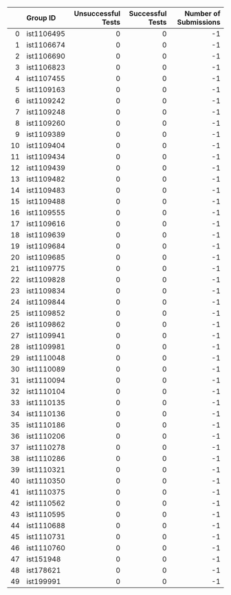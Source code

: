 |    | Group ID   |   Unsuccessful Tests |   Successful Tests |   Number of Submissions |
|---:|:-----------|---------------------:|-------------------:|------------------------:|
|  0 | ist1106495 |                    0 |                  0 |                      -1 |
|  1 | ist1106674 |                    0 |                  0 |                      -1 |
|  2 | ist1106690 |                    0 |                  0 |                      -1 |
|  3 | ist1106823 |                    0 |                  0 |                      -1 |
|  4 | ist1107455 |                    0 |                  0 |                      -1 |
|  5 | ist1109163 |                    0 |                  0 |                      -1 |
|  6 | ist1109242 |                    0 |                  0 |                      -1 |
|  7 | ist1109248 |                    0 |                  0 |                      -1 |
|  8 | ist1109260 |                    0 |                  0 |                      -1 |
|  9 | ist1109389 |                    0 |                  0 |                      -1 |
| 10 | ist1109404 |                    0 |                  0 |                      -1 |
| 11 | ist1109434 |                    0 |                  0 |                      -1 |
| 12 | ist1109439 |                    0 |                  0 |                      -1 |
| 13 | ist1109482 |                    0 |                  0 |                      -1 |
| 14 | ist1109483 |                    0 |                  0 |                      -1 |
| 15 | ist1109488 |                    0 |                  0 |                      -1 |
| 16 | ist1109555 |                    0 |                  0 |                      -1 |
| 17 | ist1109616 |                    0 |                  0 |                      -1 |
| 18 | ist1109639 |                    0 |                  0 |                      -1 |
| 19 | ist1109684 |                    0 |                  0 |                      -1 |
| 20 | ist1109685 |                    0 |                  0 |                      -1 |
| 21 | ist1109775 |                    0 |                  0 |                      -1 |
| 22 | ist1109828 |                    0 |                  0 |                      -1 |
| 23 | ist1109834 |                    0 |                  0 |                      -1 |
| 24 | ist1109844 |                    0 |                  0 |                      -1 |
| 25 | ist1109852 |                    0 |                  0 |                      -1 |
| 26 | ist1109862 |                    0 |                  0 |                      -1 |
| 27 | ist1109941 |                    0 |                  0 |                      -1 |
| 28 | ist1109981 |                    0 |                  0 |                      -1 |
| 29 | ist1110048 |                    0 |                  0 |                      -1 |
| 30 | ist1110089 |                    0 |                  0 |                      -1 |
| 31 | ist1110094 |                    0 |                  0 |                      -1 |
| 32 | ist1110104 |                    0 |                  0 |                      -1 |
| 33 | ist1110135 |                    0 |                  0 |                      -1 |
| 34 | ist1110136 |                    0 |                  0 |                      -1 |
| 35 | ist1110186 |                    0 |                  0 |                      -1 |
| 36 | ist1110206 |                    0 |                  0 |                      -1 |
| 37 | ist1110278 |                    0 |                  0 |                      -1 |
| 38 | ist1110286 |                    0 |                  0 |                      -1 |
| 39 | ist1110321 |                    0 |                  0 |                      -1 |
| 40 | ist1110350 |                    0 |                  0 |                      -1 |
| 41 | ist1110375 |                    0 |                  0 |                      -1 |
| 42 | ist1110562 |                    0 |                  0 |                      -1 |
| 43 | ist1110595 |                    0 |                  0 |                      -1 |
| 44 | ist1110688 |                    0 |                  0 |                      -1 |
| 45 | ist1110731 |                    0 |                  0 |                      -1 |
| 46 | ist1110760 |                    0 |                  0 |                      -1 |
| 47 | ist151948  |                    0 |                  0 |                      -1 |
| 48 | ist178621  |                    0 |                  0 |                      -1 |
| 49 | ist199991  |                    0 |                  0 |                      -1 |